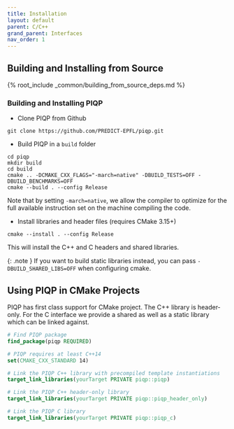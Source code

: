 ```yaml
---
title: Installation 
layout: default
parent: C/C++
grand_parent: Interfaces
nav_order: 1
---
```


## Building and Installing from Source

{% root_include _common/building_from_source_deps.md %}

### Building and Installing PIQP

* Clone PIQP from Github
```shell
git clone https://github.com/PREDICT-EPFL/piqp.git
```
* Build PIQP in a `build` folder
```shell
cd piqp
mkdir build
cd build
cmake .. -DCMAKE_CXX_FLAGS="-march=native" -DBUILD_TESTS=OFF -DBUILD_BENCHMARKS=OFF
cmake --build . --config Release
```
Note that by setting `-march=native`, we allow the compiler to optimize for the full available instruction set on the machine compiling the code.
* Install libraries and header files (requires CMake 3.15+)
```shell
cmake --install . --config Release
```
This will install the C++ and C headers and shared libraries.

{: .note }
If you want to build static libraries instead, you can pass `-DBUILD_SHARED_LIBS=OFF` when configuring cmake.

## Using PIQP in CMake Projects

PIQP has first class support for CMake project. The C++ library is header-only. For the C interface we provide a shared as well as a static library which can be linked against.

```cmake
# Find PIQP package
find_package(piqp REQUIRED)

# PIQP requires at least C++14
set(CMAKE_CXX_STANDARD 14)

# Link the PIQP C++ library with precompiled template instantiations
target_link_libraries(yourTarget PRIVATE piqp::piqp)

# Link the PIQP C++ header-only library
target_link_libraries(yourTarget PRIVATE piqp::piqp_header_only)

# Link the PIQP C library
target_link_libraries(yourTarget PRIVATE piqp::piqp_c)
```
